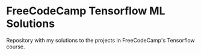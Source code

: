 # FreeCodeCamp Tensorflow ML Solutions
Repository with my solutions to the projects in FreeCodeCamp's Tensorflow course.
